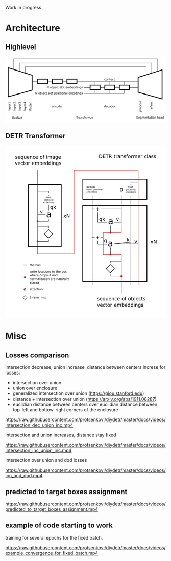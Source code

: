 Work in progress.

# Architecture

## Highlevel

![high level architecture](docs/images/high_level_architecture.png)

## DETR Transformer 

![detr transformer architecture](docs/images/detr_transformer_architecture.jpeg)

# Misc

## Losses comparison

intersection decrease, union increase, distance between centers increse for losses:
- intersection over union
- union over enclosure
- generalized intersection over union (https://giou.stanford.edu)
- distance + intersection over union (https://arxiv.org/abs/1911.08287)
- euclidian distance between centers over euclidian distance between top-left and bottow-right corners of the enclosure

https://raw.githubusercontent.com/protsenkovi/diydetr/master/docs/videos/intersection_dec_union_inc.mp4

intersection and union increases, distance stay fixed

https://raw.githubusercontent.com/protsenkovi/diydetr/master/docs/videos/intersection_inc_union_inc.mp4

intersection over union and dod losses

https://raw.githubusercontent.com/protsenkovi/diydetr/master/docs/videos/iou_and_dod.mp4

## predicted to target boxes assignment 

https://raw.githubusercontent.com/protsenkovi/diydetr/master/docs/videos/predicted_to_target_boxes_assignment.mp4


## example of code starting to work

training for several epochs for the fixed batch.

https://raw.githubusercontent.com/protsenkovi/diydetr/master/docs/videos/example_convergence_for_fixed_batch.mp4